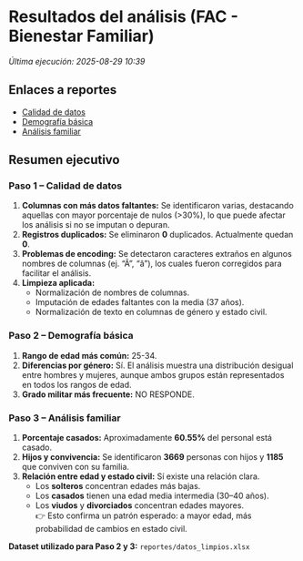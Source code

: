 # Resultados del análisis (FAC - Bienestar Familiar)
_Última ejecución: 2025-08-29 10:39_

## Enlaces a reportes
- [Calidad de datos](reportes/calidad_datos.md)
- [Demografía básica](reportes/demografia_basica.md)
- [Análisis familiar](reportes/analisis_familiar.md)

## Resumen ejecutivo

### Paso 1 – Calidad de datos

1. **Columnas con más datos faltantes:** Se identificaron varias, destacando aquellas con mayor porcentaje de nulos (>30%), lo que puede afectar los análisis si no se imputan o depuran.
2. **Registros duplicados:** Se eliminaron **0** duplicados. Actualmente quedan **0**.
3. **Problemas de encoding:** Se detectaron caracteres extraños en algunos nombres de columnas (ej. “Ã”, “â”), los cuales fueron corregidos para facilitar el análisis.
4. **Limpieza aplicada:**
   - Normalización de nombres de columnas.
   - Imputación de edades faltantes con la media (37 años).
   - Normalización de texto en columnas de género y estado civil.

### Paso 2 – Demografía básica

1. **Rango de edad más común:** 25-34.
2. **Diferencias por género:** Sí. El análisis muestra una distribución desigual entre hombres y mujeres, aunque ambos grupos están representados en todos los rangos de edad.
3. **Grado militar más frecuente:** NO RESPONDE.

###  Paso 3 – Análisis familiar

1. **Porcentaje casados:** Aproximadamente **60.55%** del personal está casado.
2. **Hijos y convivencia:** Se identificaron **3669** personas con hijos y **1185** que conviven con su familia.
3. **Relación entre edad y estado civil:** Sí existe una relación clara.  
   * Los **solteros** concentran edades más bajas.  
   * Los **casados** tienen una edad media intermedia (30–40 años).  
   * Los **viudos** y **divorciados** concentran edades mayores.  
   👉 Esto confirma un patrón esperado: a mayor edad, más probabilidad de cambios en estado civil.

**Dataset utilizado para Paso 2 y 3:** `reportes/datos_limpios.xlsx`
